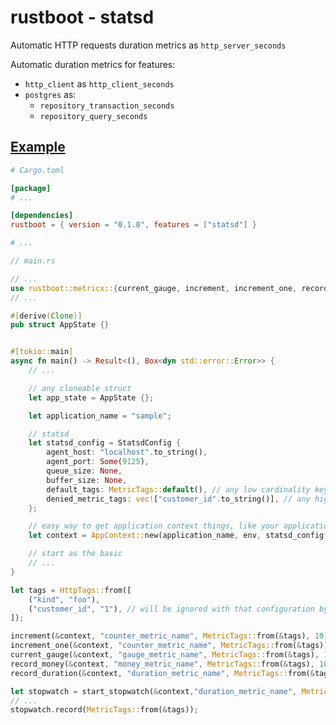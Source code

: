 # rustboot - statsd

Automatic HTTP requests duration metrics as `http_server_seconds`

Automatic duration metrics for features:
- `http_client` as `http_client_seconds`
- `postgres` as:
  - `repository_transaction_seconds`
  - `repository_query_seconds`

## [Example](https://github.com/deroldo/rustboot/tree/main/examples/metrics/statsd)

```toml
# Cargo.toml

[package]
# ...

[dependencies]
rustboot = { version = "0.1.0", features = ["statsd"] }

# ...
```

```rust
// main.rs

// ...
use rustboot::metricx::{current_gauge, increment, increment_one, record_duration, record_money, start_stopwatch, MetricTags, StatsdConfig};
// ...

#[derive(Clone)]
pub struct AppState {}


#[tokio::main]
async fn main() -> Result<(), Box<dyn std::error::Error>> {
    // ...

    // any cloneable struct
    let app_state = AppState {};

    let application_name = "sample";

    // statsd
    let statsd_config = StatsdConfig {
        agent_host: "localhost".to_string(),
        agent_port: Some(9125),
        queue_size: None,
        buffer_size: None,
        default_tags: MetricTags::default(), // any low cardinality key value - app_name and env already are default
        denied_metric_tags: vec!["customer_id".to_string()], // any high cardinality http tags (log tags)
    };

    // easy way to get application context things, like your application state struct
    let context = AppContext::new(application_name, env, statsd_config, app_state)?;

    // start as the basic 
    // ... 
}
```

```rust
let tags = HttpTags::from([
    ("kind", "foo"),
    ("customer_id", "1"), // will be ignored with that configuration by `denied_metric_tags`
]);

increment(&context, "counter_metric_name", MetricTags::from(&tags), 10);
increment_one(&context, "counter_metric_name", MetricTags::from(&tags));
current_gauge(&context, "gauge_metric_name", MetricTags::from(&tags), 100.0);
record_money(&context, "money_metric_name", MetricTags::from(&tags), 100.0);
record_duration(&context, "duration_metric_name", MetricTags::from(&tags), 100.0);

let stopwatch = start_stopwatch(&context,"duration_metric_name", MetricTags::from(&tags));
// ...
stopwatch.record(MetricTags::from(&tags));
```